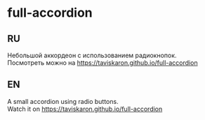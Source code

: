 # full-accordion  

## RU  
Небольшой аккордеон с использованием радиокнопок.  
Посмотреть можно на https://taviskaron.github.io/full-accordion  

## EN
A small accordion using radio buttons.  
Watch it on https://taviskaron.github.io/full-accordion
